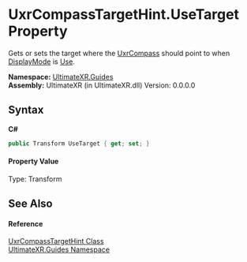 # UxrCompassTargetHint.UseTarget Property 
 

Gets or sets the target where the <a href="T_UltimateXR_Guides_UxrCompass">UxrCompass</a> should point to when <a href="P_UltimateXR_Guides_UxrCompass_DisplayMode">DisplayMode</a> is <a href="T_UltimateXR_Guides_UxrCompassDisplayMode">Use</a>.

**Namespace:**&nbsp;<a href="N_UltimateXR_Guides">UltimateXR.Guides</a><br />**Assembly:**&nbsp;UltimateXR (in UltimateXR.dll) Version: 0.0.0.0

## Syntax

**C#**<br />
``` C#
public Transform UseTarget { get; set; }
```


#### Property Value
Type: Transform

## See Also


#### Reference
<a href="T_UltimateXR_Guides_UxrCompassTargetHint">UxrCompassTargetHint Class</a><br /><a href="N_UltimateXR_Guides">UltimateXR.Guides Namespace</a><br />